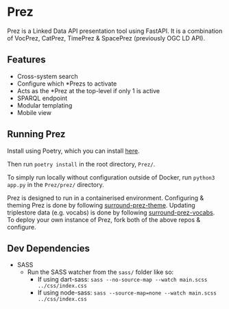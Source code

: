 # Prez
Prez is a Linked Data API presentation tool using FastAPI. It is a combination of VocPrez, CatPrez, TimePrez & SpacePrez (previously OGC LD API).

## Features

- Cross-system search
- Configure which *Prezs to activate
- Acts as the *Prez at the top-level if only 1 is active
- SPARQL endpoint
- Modular templating
- Mobile view

## Running Prez
Install using Poetry, which you can install [here](https://python-poetry.org/docs/#installation).

Then run `poetry install` in the root directory, `Prez/`.

To simply run locally without configuration outside of Docker, run `python3 app.py` in the `Prez/prez/` directory.

Prez is designed to run in a containerised environment. Configuring & theming Prez is done by following [surround-prez-theme](https://github.com/surroundaustralia/surround-prez-theme). Updating triplestore data (e.g. vocabs) is done by following [surround-prez-vocabs](https://github.com/surroundaustralia/surround-prez-vocabs). To deploy your own instance of Prez, fork both of the above repos & configure.

## Dev Dependencies

- SASS
    - Run the SASS watcher from the `sass/` folder like so:
        - If using dart-sass: `sass --no-source-map --watch main.scss ../css/index.css`
        - If using node-sass: `sass --source-map=none --watch main.scss ../css/index.css`
